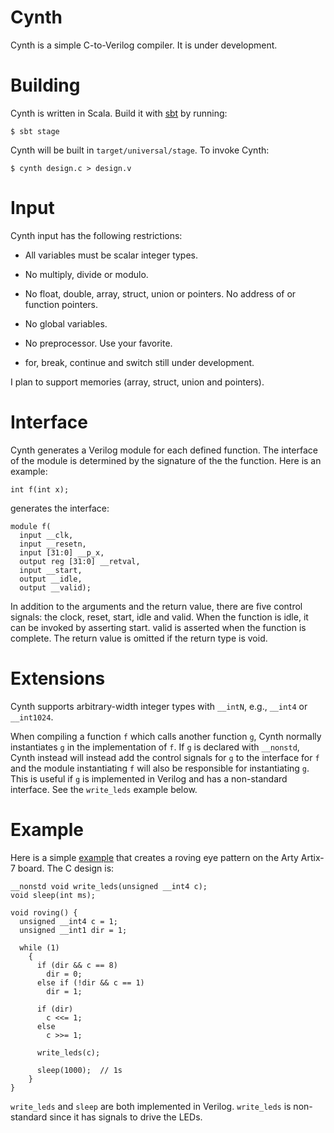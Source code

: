 Cynth
=====

Cynth is a simple C-to-Verilog compiler.  It is under development.

Building
========

Cynth is written in Scala.  Build it with
[sbt](http://www.scala-sbt.org/) by running:

```
$ sbt stage
```

Cynth will be built in `target/universal/stage`.  To invoke Cynth:

```
$ cynth design.c > design.v
```

Input
=====

Cynth input has the following restrictions:

 - All variables must be scalar integer types.

 - No multiply, divide or modulo.

 - No float, double, array, struct, union or pointers.  No address of
   or function pointers.

 - No global variables.

 - No preprocessor.  Use your favorite.

 - for, break, continue and switch still under development.

I plan to support memories (array, struct, union and pointers).

Interface
=========

Cynth generates a Verilog module for each defined function.  The
interface of the module is determined by the signature of the the
function.  Here is an example:

```
int f(int x);
```

generates the interface:

```
module f(
  input __clk,
  input __resetn,
  input [31:0] __p_x,
  output reg [31:0] __retval,
  input __start,
  output __idle,
  output __valid);
```

In addition to the arguments and the return value, there are five
control signals: the clock, reset, start, idle and valid.  When the
function is idle, it can be invoked by asserting start.  valid is
asserted when the function is complete.  The return value is omitted
if the return type is void.

Extensions
==========

Cynth supports arbitrary-width integer types with `__intN`, e.g.,
`__int4` or `__int1024`.

When compiling a function `f` which calls another function `g`, Cynth
normally instantiates `g` in the implementation of `f`.  If `g` is
declared with `__nonstd`, Cynth instead will instead add the control
signals for `g` to the interface for `f` and the module instantiating
`f` will also be responsible for instantiating `g`.  This is useful if
`g` is implemented in Verilog and has a non-standard interface.  See
the `write_leds` example below.

Example
=======

Here is a simple [example](example) that creates a roving eye pattern
on the Arty Artix-7 board.  The C design is:

```
__nonstd void write_leds(unsigned __int4 c);
void sleep(int ms);

void roving() {
  unsigned __int4 c = 1;
  unsigned __int1 dir = 1;
  
  while (1)
    {
      if (dir && c == 8)
        dir = 0;
      else if (!dir && c == 1)
        dir = 1;
      
      if (dir)
        c <<= 1;
      else
        c >>= 1;
      
      write_leds(c);
      
      sleep(1000);  // 1s
    }
}
```

`write_leds` and `sleep` are both implemented in Verilog.
`write_leds` is non-standard since it has signals to drive the LEDs.
